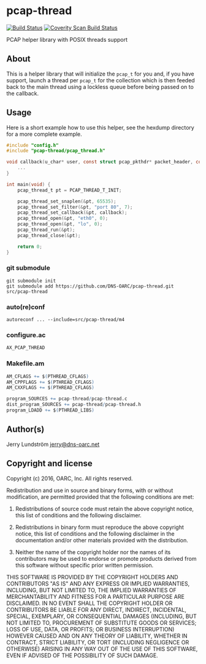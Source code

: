 # pcap-thread

[![Build Status](https://travis-ci.org/DNS-OARC/pcap-thread.svg?branch=develop)](https://travis-ci.org/DNS-OARC/pcap-thread) [![Coverity Scan Build Status](https://scan.coverity.com/projects/10010/badge.svg)](https://scan.coverity.com/projects/dns-oarc-pcap-thread)

PCAP helper library with POSIX threads support

## About

This is a helper library that will initialize the `pcap_t` for you and,
if you have support, launch a thread per `pcap_t` for the collection which
is then feeded back to the main thread using a lockless queue before being
passed on to the callback.

## Usage

Here is a short example how to use this helper, see the hexdump directory
for a more complete example.

```c
#include "config.h"
#include "pcap-thread/pcap_thread.h"

void callback(u_char* user, const struct pcap_pkthdr* packet_header, const u_char* packet, int datalink_type) {
    ...
}

int main(void) {
    pcap_thread_t pt = PCAP_THREAD_T_INIT;

    pcap_thread_set_snaplen(&pt, 65535);
    pcap_thread_set_filter(&pt, "port 80", 7);
    pcap_thread_set_callback(&pt, callback);
    pcap_thread_open(&pt, "eth0", 0);
    pcap_thread_open(&pt, "lo", 0);
    pcap_thread_run(&pt);
    pcap_thread_close(&pt);

    return 0;
}
```

### git submodule

```shell
git submodule init
git submodule add https://github.com/DNS-OARC/pcap-thread.git src/pcap-thread
```

### auto(re)conf

```shell
autoreconf ... --include=src/pcap-thread/m4
```

### configure.ac

```m4
AX_PCAP_THREAD
```

### Makefile.am

```m4
AM_CFLAGS += $(PTHREAD_CFLAGS)
AM_CPPFLAGS += $(PTHREAD_CFLAGS)
AM_CXXFLAGS += $(PTHREAD_CFLAGS)

program_SOURCES += pcap-thread/pcap-thread.c
dist_program_SOURCES += pcap-thread/pcap-thread.h
program_LDADD += $(PTHREAD_LIBS)
```

## Author(s)

Jerry Lundström <jerry@dns-oarc.net>

## Copyright and license

Copyright (c) 2016, OARC, Inc.
All rights reserved.

Redistribution and use in source and binary forms, with or without
modification, are permitted provided that the following conditions
are met:

1. Redistributions of source code must retain the above copyright
   notice, this list of conditions and the following disclaimer.

2. Redistributions in binary form must reproduce the above copyright
   notice, this list of conditions and the following disclaimer in
   the documentation and/or other materials provided with the
   distribution.

3. Neither the name of the copyright holder nor the names of its
   contributors may be used to endorse or promote products derived
   from this software without specific prior written permission.

THIS SOFTWARE IS PROVIDED BY THE COPYRIGHT HOLDERS AND CONTRIBUTORS
"AS IS" AND ANY EXPRESS OR IMPLIED WARRANTIES, INCLUDING, BUT NOT
LIMITED TO, THE IMPLIED WARRANTIES OF MERCHANTABILITY AND FITNESS
FOR A PARTICULAR PURPOSE ARE DISCLAIMED. IN NO EVENT SHALL THE
COPYRIGHT HOLDER OR CONTRIBUTORS BE LIABLE FOR ANY DIRECT, INDIRECT,
INCIDENTAL, SPECIAL, EXEMPLARY, OR CONSEQUENTIAL DAMAGES (INCLUDING,
BUT NOT LIMITED TO, PROCUREMENT OF SUBSTITUTE GOODS OR SERVICES;
LOSS OF USE, DATA, OR PROFITS; OR BUSINESS INTERRUPTION) HOWEVER
CAUSED AND ON ANY THEORY OF LIABILITY, WHETHER IN CONTRACT, STRICT
LIABILITY, OR TORT (INCLUDING NEGLIGENCE OR OTHERWISE) ARISING IN
ANY WAY OUT OF THE USE OF THIS SOFTWARE, EVEN IF ADVISED OF THE
POSSIBILITY OF SUCH DAMAGE.
